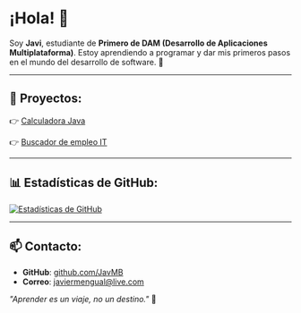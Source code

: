 # ¡Hola! 👋

Soy **Javi**, estudiante de **Primero de DAM (Desarrollo de Aplicaciones Multiplataforma)**. Estoy aprendiendo a programar y dar mis primeros pasos en el mundo del desarrollo de software. 🚀

---

## 🌱 Proyectos:

👉 [Calculadora Java](https://github.com/luklpz/PracticaCalculadora)

👉 [Buscador de empleo IT](https://github.com/JavMB/SpainITJobFinder)


---

## 📊 Estadísticas de GitHub:

[![Estadísticas de GitHub](https://github-readme-stats.vercel.app/api?username=JavMB&show_icons=true&theme=radical)](https://github.com/anuraghazra/github-readme-stats)

---

## 📫 Contacto:
- **GitHub**: [github.com/JavMB](https://github.com/JavMB)
- **Correo**: javiermengual@live.com

_"Aprender es un viaje, no un destino."_ 🌟

